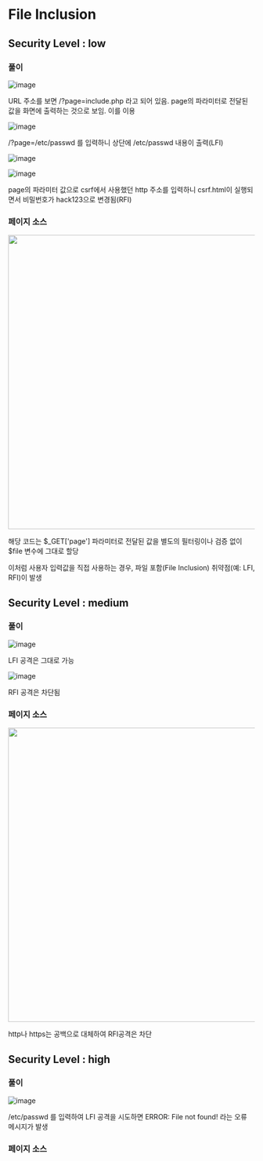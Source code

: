 
# File Inclusion

## Security Level : low

### 풀이

![image](https://github.com/user-attachments/assets/07cff482-6d27-46ab-8a76-2b2af65e606b)

URL 주소를 보면 /?page=include.php 라고 되어 있음. page의 파라미터로 전달된 값을 화면에 출력하는 것으로 보임. 이를 이용

![image](https://github.com/user-attachments/assets/4ec8a20b-4f08-4aa7-bd9e-8ba7ce9ec072)

/?page=/etc/passwd 를 입력하니 상단에 /etc/passwd 내용이 출력(LFI)

![image](https://github.com/user-attachments/assets/b0853c50-80db-472b-8339-14a23cf59b01)

![image](https://github.com/user-attachments/assets/d3efde0b-3dfb-4665-b468-325f4ac6ac76)


page의 파라미터 값으로 csrf에서 사용했던 http 주소를 입력하니 csrf.html이 실행되면서 비밀번호가 hack123으로 변경됨(RFI)

### 페이지 소스

<img src=https://github.com/user-attachments/assets/570ce82a-bf5f-489e-82e2-306234f1b843 width=600>

해당 코드는 $_GET['page'] 파라미터로 전달된 값을 별도의 필터링이나 검증 없이 $file 변수에 그대로 할당

이처럼 사용자 입력값을 직접 사용하는 경우, 파일 포함(File Inclusion) 취약점(예: LFI, RFI)이 발생

## Security Level : medium

### 풀이

![image](https://github.com/user-attachments/assets/338eb960-9795-4977-8c55-f958624d9f63)

LFI 공격은 그대로 가능

![image](https://github.com/user-attachments/assets/9911c3fb-f4c0-4e6f-9566-4805b7c15c81)

RFI 공격은 차단됨

### 페이지 소스

<img src=https://github.com/user-attachments/assets/fcb16351-6d7e-4025-b7a3-5aeeba63feb8 width=600>

http나 https는 공백으로 대체하여 RFI공격은 차단

## Security Level : high

### 풀이

![image](https://github.com/user-attachments/assets/863a488d-767c-419e-91a6-9f58dc098436)

/etc/passwd 를 입력하여 LFI 공격을 시도하면 ERROR: File not found! 라는 오류 메시지가 발생

### 페이지 소스


